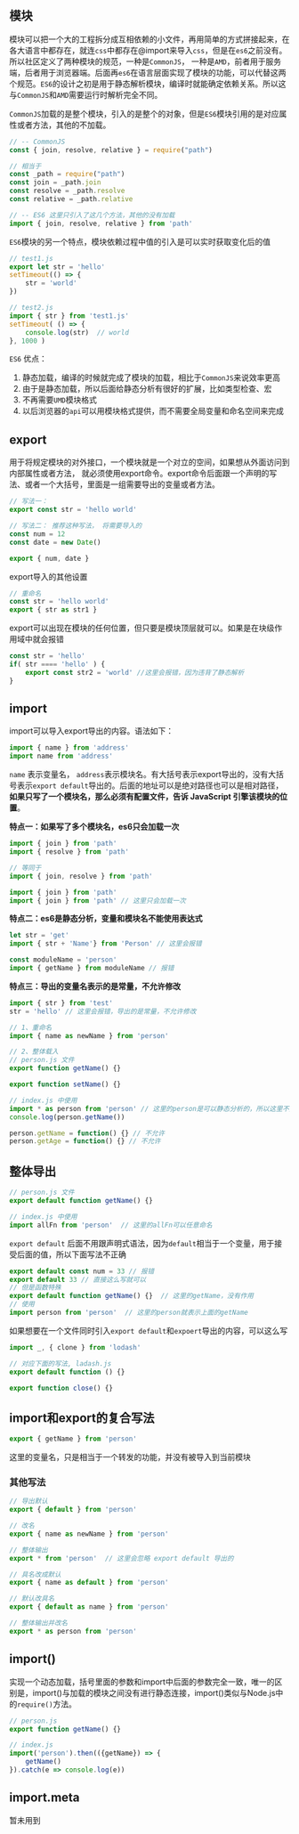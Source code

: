 

## 模块

模块可以把一个大的工程拆分成互相依赖的小文件，再用简单的方式拼接起来，在各大语言中都存在，就连`css`中都存在@import来导入`css`，但是在`es6`之前没有。所以社区定义了两种模块的规范，一种是`CommonJS`， 一种是`AMD`，前者用于服务端，后者用于浏览器端。后面再`es6`在语言层面实现了模块的功能，可以代替这两个规范。`ES6`的设计之初是用于静态解析模块，编译时就能确定依赖关系。所以这与`CommonJS`和`AMD`需要运行时解析完全不同。



`CommonJS`加载的是整个模块，引入的是整个的对象，但是`ES6`模块引用的是对应属性或者方法，其他的不加载。

```js
// -- CommonJS
const { join, resolve, relative } = require("path")

// 相当于
const _path = require("path")
const join = _path.join
const resolve = _path.resolve
const relative = _path.relative

// -- ES6 这里只引入了这几个方法，其他的没有加载
import { join, resolve, relative } from 'path'
```

`ES6`模块的另一个特点，模块依赖过程中值的引入是可以实时获取变化后的值

```js
// test1.js
export let str = 'hello'
setTimeout(() => {
    str = 'world'
})

// test2.js
import { str } from 'test1.js'
setTimeout( () => {
    console.log(str)  // world
}, 1000 )
```



`ES6` 优点：

1. 静态加载，编译的时候就完成了模块的加载，相比于`CommonJS`来说效率更高
2. 由于是静态加载，所以后面给静态分析有很好的扩展，比如类型检查、宏
3. 不再需要`UMD`模块格式
4. 以后浏览器的`api`可以用模块格式提供，而不需要全局变量和命名空间来完成

## export

用于将规定模块的对外接口，一个模块就是一个对立的空间，如果想从外面访问到内部属性或者方法， 就必须使用export命令。export命令后面跟一个声明的写法、或者一个大括号，里面是一组需要导出的变量或者方法。

```js
// 写法一：
export const str = 'hello world'

// 写法二： 推荐这种写法， 将需要导入的
const num = 12
const date = new Date()

export { num, date }
```

export导入的其他设置

```js
// 重命名
const str = 'hello world'
export { str as str1 }
```



export可以出现在模块的任何位置，但只要是模块顶层就可以。如果是在块级作用域中就会报错

```js
const str = 'hello'
if( str ==== 'hello' ) {
    export const str2 = 'world' //这里会报错，因为违背了静态解析
}
```



## import

import可以导入export导出的内容。语法如下：

```js
import { name } from 'address'
import name from 'address'
```

`name` 表示变量名， `address`表示模块名。有大括号表示export导出的，没有大括号表示`export default`导出的。后面的地址可以是绝对路径也可以是相对路径，**如果只写了一个模块名，那么必须有配置文件，告诉 JavaScript 引擎该模块的位置**。



**特点一：如果写了多个模块名，es6只会加载一次**

```js
import { join } from 'path'
import { resolve } from 'path'

// 等同于
import { join, resolve } from 'path'

import { join } from 'path'
import { join } from 'path' // 这里只会加载一次
```



**特点二：es6是静态分析，变量和模块名不能使用表达式**

```js
let str = 'get'
import { str + 'Name'} from 'Person' // 这里会报错

const moduleName = 'person'
import { getName } from moduleName // 报错
```



**特点三：导出的变量名表示的是常量，不允许修改**

```js
import { str } from 'test'
str = 'hello' // 这里会报错，导出的是常量，不允许修改
```



```js
// 1、重命名
import { name as newName } from 'person'

// 2、整体载入
// person.js 文件
export function getName() {}

export function setName() {}

// index.js 中使用
import * as person from 'person' // 这里的person是可以静态分析的，所以这里不允许运行时改变
console.log(person.getName())

person.getName = function() {} // 不允许
person.getAge = function() {} // 不允许
```

## 整体导出

```js
// person.js 文件
export default function getName() {}

// index.js 中使用
import allFn from 'person'  // 这里的allFn可以任意命名
```

`export default` 后面不用跟声明式语法，因为`default`相当于一个变量，用于接受后面的值，所以下面写法不正确

```js
export default const num = 33 // 报错
export default 33 // 直接这么写就可以
// 但是函数特殊
export default function getName() {}  // 这里的getName，没有作用
// 使用
import person from 'person'  // 这里的person就表示上面的getName
```

如果想要在一个文件同时引入`export default`和`expoert`导出的内容，可以这么写

```js
import _, { clone } from 'lodash'

// 对应下面的写法, ladash.js
export default function () {}

export function close() {}
```

## import和export的复合写法

```js
export { getName } from 'person'
```

这里的变量名，只是相当于一个转发的功能，并没有被导入到当前模块



### 其他写法

```js
// 导出默认
export { default } from 'person'

// 改名
export { name as newName } from 'person'

// 整体输出
export * from 'person'  // 这里会忽略 export default 导出的

// 具名改成默认
export { name as default } from 'person'

// 默认改具名
export { default as name } from 'person'

// 整体输出并改名
export * as person from 'person'
```



## import()

实现一个动态加载，括号里面的参数和import中后面的参数完全一致，唯一的区别是，import()与加载的模块之间没有进行静态连接，import()类似与Node.js中的`require()`方法。

```js
// person.js
export function getName() {}

// index.js
import('person').then(({getName}) => {
    getName()
}).catch(e => console.log(e))
```



## import.meta

暂未用到
